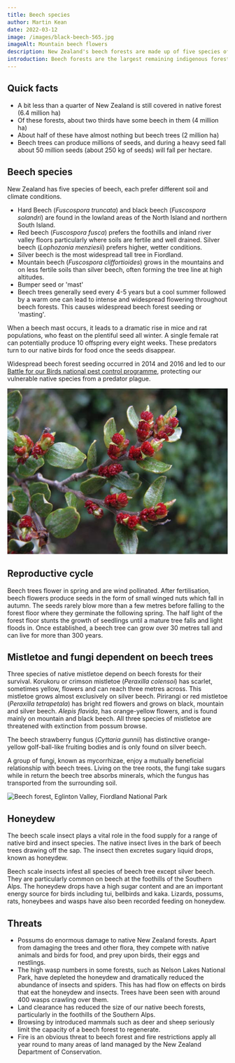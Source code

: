 ```yaml
---
title: Beech species
author: Martin Kean
date: 2022-03-12
image: /images/black-beech-565.jpg
imageAlt: Mountain beech flowers
description: New Zealand's beech forests are made up of five species of southern beech. 
introduction: Beech forests are the largest remaining indigenous forest type in New Zealand, mainly because beech forests are found on mountainous land not generally regarded as the best for agriculture.
---
```


## Quick facts
* A bit less than a quarter of New Zealand is still covered in native forest (6.4 million ha)
* Of these forests, about two thirds have some beech in them (4 million ha)
* About half of these have almost nothing but beech trees (2 million ha)
* Beech trees can produce millions of seeds, and during a heavy seed fall about 50 million seeds (about 250 kg of seeds) will fall per hectare. 

## Beech species
New Zealand has five species of beech, each prefer different soil and climate conditions.

* Hard Beech (*Fuscospora truncata*) and black beech (*Fuscospora solandri*) are found in the lowland areas of the North Island and northern South Island.
* Red beech (*Fuscospora fusca*) prefers the foothills and inland river valley floors particularly where soils are fertile and well drained. Silver beech (*Lophozonia menziesii*) prefers higher, wetter conditions.
* Silver beech is the most widespread tall tree in Fiordland.
* Mountain beech (*Fuscospora cliffortioides*) grows in the mountains and on less fertile soils than silver beech, often forming the tree line at high altitudes.
* Bumper seed or 'mast'
* Beech trees generally seed every 4-5 years but a cool summer followed by a warm one can lead to intense and widespread flowering throughout beech forests. This causes widespread beech forest seeding or 'masting'.

When a beech mast occurs, it leads to a dramatic rise in mice and rat populations, who feast on the plentiful seed all winter. A single female rat can potentially produce 10 offspring every eight weeks. These predators turn to our native birds for food once the seeds disappear.

Widespread beech forest seeding occurred in 2014 and 2016 and led to our [Battle for our Birds national pest control programme](https://www.doc.govt.nz/our-work/tiakina-nga-manu/), protecting our vulnerable native species from a predator plague.

![Mountain beech flowers. Photo: Herb Christophers.](/images/black-beech-565.jpg "Mountain beech flowers")

## Reproductive cycle
Beech trees flower in spring and are wind pollinated. After fertilisation, beech flowers produce seeds in the form of small winged nuts which fall in autumn. The seeds rarely blow more than a few metres before falling to the forest floor where they germinate the following spring. The half light of the forest floor stunts the growth of seedlings until a mature tree falls and light floods in. Once established, a beech tree can grow over 30 metres tall and can live for more than 300 years.

## Mistletoe and fungi dependent on beech trees
Three species of native mistletoe depend on beech forests for their survival. Korukoru or crimson mistletoe (*Peraxilla colensoi*) has scarlet, sometimes yellow, flowers and can reach three metres across. This mistletoe grows almost exclusively on silver beech. Pirirangi or red mistletoe (*Peraxilla tetrapetala*) has bright red flowers and grows on black, mountain and silver beech. *Alepis flavida*, has orange-yellow flowers, and is found mainly on mountain and black beech. All three species of mistletoe are threatened with extinction from possum browse.

The beech strawberry fungus (*Cyttaria gunnii*) has distinctive orange-yellow golf-ball-like fruiting bodies and is only found on silver beech.

A group of fungi, known as mycorrhizae, enjoy a mutually beneficial relationship with beech trees. Living on the tree roots, the fungi take sugars while in return the beech tree absorbs minerals, which the fungus has transported from the surrounding soil.

![Beech forest, Eglinton Valley, Fiordland National Park](/images/beech-forest-565.jpg "Beech forest, Eglinton Valley, Fiordland National Park")

## Honeydew
The beech scale insect plays a vital role in the food supply for a range of native bird and insect species. The native insect lives in the bark of beech trees drawing off the sap. The insect then excretes sugary liquid drops, known as honeydew.

Beech scale insects infest all species of beech tree except silver beech. They are particularly common on beech at the foothills of the Southern Alps. The honeydew drops have a high sugar content and are an important energy source for birds including tui, bellbirds and kaka. Lizards, possums, rats, honeybees and wasps have also been recorded feeding on honeydew.

## Threats

* Possums do enormous damage to native New Zealand forests. Apart from damaging the trees and other flora, they compete with native animals and birds for food, and prey upon birds, their eggs and nestlings.
* The high wasp numbers in some forests, such as Nelson Lakes National Park, have depleted the honeydew and dramatically reduced the abundance of insects and spiders. This has had flow on effects on birds that eat the honeydew and insects. Trees have been seen with around 400 wasps crawling over them. 
* Land clearance has reduced the size of our native beech forests, particularly in the foothills of the Southern Alps.
* Browsing by introduced mammals such as deer and sheep seriously limit the capacity of a beech forest to regenerate.
* Fire is an obvious threat to beech forest and fire restrictions apply all year round to many areas of land managed by the New Zealand Department of Conservation.